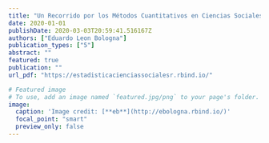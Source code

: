 ```yaml
---
title: "Un Recorrido por los Métodos Cuantitativos en Ciencias Sociales a bordo de R"
date: 2020-01-01
publishDate: 2020-03-03T20:59:41.516167Z
authors: ["Eduardo Leon Bologna"]
publication_types: ["5"]
abstract: ""
featured: true
publication: ""
url_pdf: "https://estadisticacienciassocialesr.rbind.io/"

# Featured image
# To use, add an image named `featured.jpg/png` to your page's folder. 
image:
  caption: 'Image credit: [**eb**](http://ebologna.rbind.io/)'
  focal_point: "smart"
  preview_only: false
---
```


